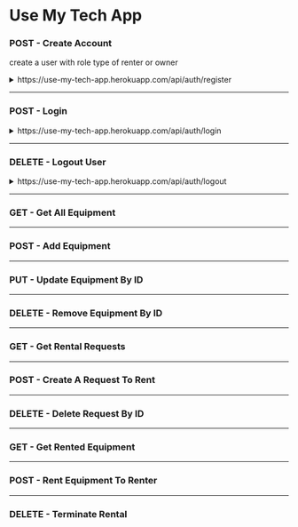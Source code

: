 # Use My Tech App

### POST - Create Account
create a user with role type of renter or owner
<details>
<summary>https://use-my-tech-app.herokuapp.com/api/auth/register</summary>

```JSON
what you need:
{
    "username": "marco",  
    "password": "foobar", 
    "role": "owner"
}

what you get back:
{
    "user_id": 12,
    "username": "mary",
    "password": "$2a$08$cHlS2uqmuiHGvZcqcnFKNOnWcHJD49nDpINZslFqKaQi8dWMIoclC",
    "role": "owner"
}
```
</details>

-----------------------------------------------------------------------------------------

### POST - Login
<details>
<summary>https://use-my-tech-app.herokuapp.com/api/auth/login</summary>

```JSON
what you need:
role can be owner or renter
{
    "username": "marco",  
    "password": "foobar",
}

what you get back:
{
    "message": "marco is back!",
    "token": "eyJhbGciOiJIUzI1NiIsInR5cCI6IkpXVCJ9.eyJzdWJqZWN0IjoxMCwidXNlcm5hbWUiOiJtYXJjbyIsInJvbGUiOiJvd25lciIsImlhdCI6MTYxOTM2ODY1OCwiZXhwIjoxNjE5NDU1MDU4fQ.Hl9vOkOOhNPTcuckYaoj1b8KCMUvCHXGgMPFK4Vd2XA",
    "role": "owner"
}
```
</details>

-----------------------------------------------------------------------------------------

### DELETE - Logout User
<details>
<summary>https://use-my-tech-app.herokuapp.com/api/auth/logout</summary>

```JSON
Status: 200 OK
```
</details>

-----------------------------------------------------------------------------------------

### GET - Get All Equipment

-----------------------------------------------------------------------------------------

### POST - Add Equipment

-----------------------------------------------------------------------------------------

### PUT - Update Equipment By ID

-----------------------------------------------------------------------------------------

### DELETE - Remove Equipment By ID

-----------------------------------------------------------------------------------------

### GET - Get Rental Requests

-----------------------------------------------------------------------------------------

### POST - Create A Request To Rent

-----------------------------------------------------------------------------------------

### DELETE - Delete Request By ID

-----------------------------------------------------------------------------------------

### GET - Get Rented Equipment

-----------------------------------------------------------------------------------------

### POST - Rent Equipment To Renter

-----------------------------------------------------------------------------------------

### DELETE - Terminate Rental
